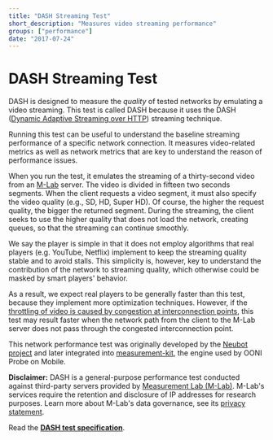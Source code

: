 ```yaml
---
title: "DASH Streaming Test"
short_description: "Measures video streaming performance"
groups: ["performance"]
date: "2017-07-24"
---
```


# DASH Streaming Test

DASH is designed to measure the *quality* of tested networks by emulating a
video streaming. This test is called DASH because it uses the DASH
([Dynamic Adaptive Streaming over HTTP](
https://en.wikipedia.org/wiki/Dynamic_Adaptive_Streaming_over_HTTP
)) streaming technique.

Running this test can be useful to understand the baseline streaming
performance of a specific network connection. It measures video-related
metrics as well as network metrics that are key to understand the reason of
performance issues.

When you run the test, it emulates the streaming of a thirty-second video
from an [M-Lab](https://www.measurementlab.net/) server. The video is divided
in fifteen two seconds segments. When the client requests a video segment, it
must also specify the video quality (e.g., SD, HD, Super HD). Of course,
the higher the request quality, the bigger the returned segment. During the
streaming, the client seeks to use the higher quality that does not load the
network, creating queues, so that the streaming can continue smoothly.

We say the player is simple in that it does not employ algorithms
that real players (e.g. YouTube, Netflix) implement to keep the
streaming quality stable and to avoid stalls. This simplicity is, however,
key to understand the contribution of the network to streaming
quality, which otherwise could be masked by smart players' behavior.

As a result, we expect real players to be generally faster than this test,
because they implement more optimization techniques. However, if the
[throttling of video is caused by congestion at interconnection points](
https://arstechnica.com/tech-policy/2010/12/comcastlevel3/
), this test may result faster when the network path from the client to
the M-Lab server does not pass through the congested interconnection point.

This network performance test was originally developed by the
[Neubot project](https://gitub.com/neubot) and later integrated
into [measurement-kit](https://github.com/measurement-kit/measurement-kit),
the engine used by OONI Probe on Mobile.

**Disclaimer:** DASH is a general-purpose performance test conducted
against third-party servers provided by [Measurement Lab
(M-Lab)](https://www.measurementlab.net/). M-Lab's services
require the retention and disclosure of IP addresses for research
purposes. Learn more about M-Lab's data governance, see its [privacy
statement](https://www.measurementlab.net/privacy/).

Read the **[DASH test specification](https://github.com/ooni/spec/blob/master/nettests/ts-021-dash.md)**.
